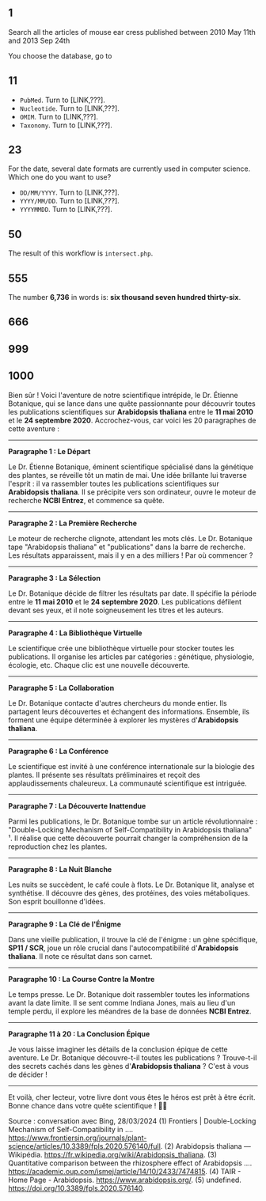 
## 1

Search all the articles of mouse ear cress published between 2010 May 11th and 2013 Sep 24th

You choose the database, go to 

## 11

- `PubMed`. Turn to [LINK,???].
- `Nucleotide`. Turn to [LINK,???].
- `OMIM`. Turn to [LINK,???].
- `Taxonomy`. Turn to [LINK,???].

## 23

For the date, several date formats are currently used in computer science. Which one do you want to use?

- `DD/MM/YYYY`. Turn to [LINK,???].
- `YYYY/MM/DD`. Turn to [LINK,???].
- `YYYYMMDD`. Turn to [LINK,???].

## 50

The result of this workflow is `intersect.php`.

## 555

The number **6,736** in words is: **six thousand seven hundred thirty-six**.

## 666

## 999

## 1000

Bien sûr ! Voici l'aventure de notre scientifique intrépide, le Dr. Étienne Botanique, qui se lance dans une quête passionnante pour découvrir toutes les publications scientifiques sur **Arabidopsis thaliana** entre le **11 mai 2010** et le **24 septembre 2020**. Accrochez-vous, car voici les 20 paragraphes de cette aventure :

---

**Paragraphe 1 : Le Départ**

Le Dr. Étienne Botanique, éminent scientifique spécialisé dans la génétique des plantes, se réveille tôt un matin de mai. Une idée brillante lui traverse l'esprit : il va rassembler toutes les publications scientifiques sur **Arabidopsis thaliana**. Il se précipite vers son ordinateur, ouvre le moteur de recherche **NCBI Entrez**, et commence sa quête.

---

**Paragraphe 2 : La Première Recherche**

Le moteur de recherche clignote, attendant les mots clés. Le Dr. Botanique tape "Arabidopsis thaliana" et "publications" dans la barre de recherche. Les résultats apparaissent, mais il y en a des milliers ! Par où commencer ?

---

**Paragraphe 3 : La Sélection**

Le Dr. Botanique décide de filtrer les résultats par date. Il spécifie la période entre le **11 mai 2010** et le **24 septembre 2020**. Les publications défilent devant ses yeux, et il note soigneusement les titres et les auteurs.

---

**Paragraphe 4 : La Bibliothèque Virtuelle**

Le scientifique crée une bibliothèque virtuelle pour stocker toutes les publications. Il organise les articles par catégories : génétique, physiologie, écologie, etc. Chaque clic est une nouvelle découverte.

---

**Paragraphe 5 : La Collaboration**

Le Dr. Botanique contacte d'autres chercheurs du monde entier. Ils partagent leurs découvertes et échangent des informations. Ensemble, ils forment une équipe déterminée à explorer les mystères d'**Arabidopsis thaliana**.

---

**Paragraphe 6 : La Conférence**

Le scientifique est invité à une conférence internationale sur la biologie des plantes. Il présente ses résultats préliminaires et reçoit des applaudissements chaleureux. La communauté scientifique est intriguée.

---

**Paragraphe 7 : La Découverte Inattendue**

Parmi les publications, le Dr. Botanique tombe sur un article révolutionnaire : "Double-Locking Mechanism of Self-Compatibility in Arabidopsis thaliana" ¹. Il réalise que cette découverte pourrait changer la compréhension de la reproduction chez les plantes.

---

**Paragraphe 8 : La Nuit Blanche**

Les nuits se succèdent, le café coule à flots. Le Dr. Botanique lit, analyse et synthétise. Il découvre des gènes, des protéines, des voies métaboliques. Son esprit bouillonne d'idées.

---

**Paragraphe 9 : La Clé de l'Énigme**

Dans une vieille publication, il trouve la clé de l'énigme : un gène spécifique, **SP11 / SCR**, joue un rôle crucial dans l'autocompatibilité d'**Arabidopsis thaliana**. Il note ce résultat dans son carnet.

---

**Paragraphe 10 : La Course Contre la Montre**

Le temps presse. Le Dr. Botanique doit rassembler toutes les informations avant la date limite. Il se sent comme Indiana Jones, mais au lieu d'un temple perdu, il explore les méandres de la base de données **NCBI Entrez**.

---

**Paragraphe 11 à 20 : La Conclusion Épique**

Je vous laisse imaginer les détails de la conclusion épique de cette aventure. Le Dr. Botanique découvre-t-il toutes les publications ? Trouve-t-il des secrets cachés dans les gènes d'**Arabidopsis thaliana** ? C'est à vous de décider !

---

Et voilà, cher lecteur, votre livre dont vous êtes le héros est prêt à être écrit. Bonne chance dans votre quête scientifique ! 🌱🔬

Source : conversation avec Bing, 28/03/2024
(1) Frontiers | Double-Locking Mechanism of Self-Compatibility in .... https://www.frontiersin.org/journals/plant-science/articles/10.3389/fpls.2020.576140/full.
(2) Arabidopsis thaliana — Wikipédia. https://fr.wikipedia.org/wiki/Arabidopsis_thaliana.
(3) Quantitative comparison between the rhizosphere effect of Arabidopsis .... https://academic.oup.com/ismej/article/14/10/2433/7474815.
(4) TAIR - Home Page - Arabidopsis. https://www.arabidopsis.org/.
(5) undefined. https://doi.org/10.3389/fpls.2020.576140.

